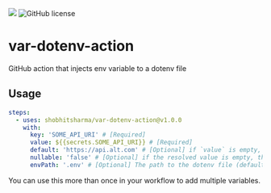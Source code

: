 ![](https://github.com/shobhitsharma/var-dotenv-action/workflows/Test/badge.svg)
![GitHub license](https://img.shields.io/github/license/shobhitsharma/var-dotenv-action)

# var-dotenv-action

GitHub action that injects env variable to a dotenv file

## Usage

```yaml
steps:
  - uses: shobhitsharma/var-dotenv-action@v1.0.0
    with:
      key: 'SOME_API_URI' # [Required]
      value: ${{secrets.SOME_API_URI}} # [Required]
      default: 'https://api.alt.com' # [Optional] if `value` is empty, this is used instead
      nullable: 'false' # [Optional] if the resolved value is empty, the variable will be omitted
      envPath: '.env' # [Optional] The path to the dotenv file (defaults to `.env`)
```

You can use this more than once in your workflow to add multiple variables.
